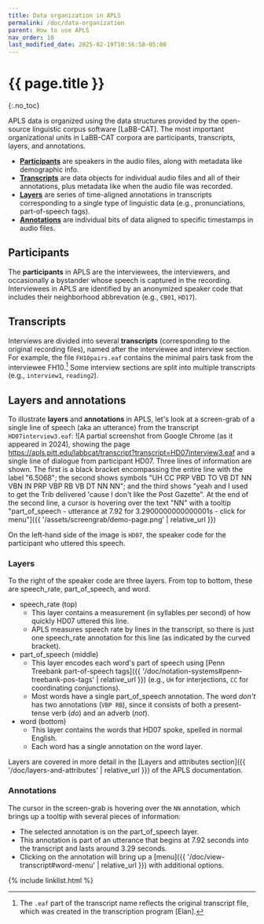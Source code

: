 ```yaml
---
title: Data organization in APLS
permalink: /doc/data-organization
parent: How to use APLS
nav_order: 10
last_modified_date: 2025-02-19T10:56:58-05:00
---
```


# {{ page.title }}
{:.no_toc}

APLS data is organized using the data structures provided by the open-source linguistic corpus software [LaBB-CAT].
The most important organizational units in LaBB-CAT corpora are <span class="keyterm">participants</span>, <span class="keyterm">transcripts</span>, <span class="keyterm">layers</span>, and <span class="keyterm">annotations</span>.

- [**Participants**](#participants) are speakers in the audio files, along with metadata like demographic info.
- [**Transcripts**](#transcripts) are data objects for individual audio files and all of their annotations, plus metadata like when the audio file was recorded.
- [**Layers**](#layers) are series of time-aligned annotations in transcripts corresponding to a single type of linguistic data (e.g., pronunciations, part-of-speech tags).
- [**Annotations**](#annotations) are individual bits of data aligned to specific timestamps in audio files.

## Participants

The **participants** in APLS are the interviewees, the interviewers, and occasionally a bystander whose speech is captured in the recording.
Interviewees in APLS are identified by an anonymized <span class="keyterm">speaker code</span> that includes their neighborhood abbrevation (e.g., `CB01`, `HD17`).

## Transcripts

Interviews are divided into several **transcripts** (corresponding to the original recording files), named after the interviewee and interview section.
For example, the file `FH10pairs.eaf` contains the minimal pairs task from the interviewee FH10.[^eaf]
Some interview sections are split into multiple transcripts (e.g., `interview1`, `reading2`).

[^eaf]: The `.eaf` part of the transcript name reflects the original transcript file, which was created in the transcription program [Elan].

## Layers and annotations

To illustrate **layers** and **annotations** in APLS, let's look at a screen-grab of a single <span class="keyterm">line</span> of speech (aka an <span class="layer">utterance</span>) from the transcript `HD07interview3.eaf`:
![A partial screenshot from Google Chrome (as it appeared in 2024), showing the page https://apls.pitt.edu/labbcat/transcript?transcript=HD07interview3.eaf and a single line of dialogue from participant HD07. Three lines of information are shown. The first is a black bracket encompassing the entire line with the label "6.5068"; the second shows symbols "UH CC PRP VBD TO VB DT NN VBN IN PRP VBP RB VB DT NN NN"; and the third shows "yeah and I used to get the Trib delivered 'cause I don't like the Post Gazette". At the end of the second line, a cursor is hovering over the text "NN" with a tooltip "part_of_speech - utterance at 7.92 for 3.2900000000000001s - click for menu"]({{ '/assets/screengrab/demo-page.png' | relative_url }})
<!-- A better screen-grab would: (a) be narrower (not take up as much x-axis real estate), (b) be from a line that doesn't have an annoying duration -->

On the left-hand side of the image is `HD07`, the speaker code for the participant who uttered this speech.

### Layers

To the right of the speaker code are three layers. From top to bottom, these are <span class="layer">speech_rate</span>, <span class="layer">part_of_speech</span>, and <span class="layer">word</span>.
- <span class="layer">speech_rate</span> (top)
  - This layer contains a measurement (in syllables per second) of how quickly HD07 uttered this line.
  - APLS measures speech rate by lines in the transcript, so there is just one <span class="layer">speech_rate</span> annotation for this line (as indicated by the curved bracket).
- <span class="layer">part_of_speech</span> (middle)
  - This layer encodes each word's part of speech using [Penn Treebank part-of-speech tags]({{ '/doc/notation-systems#penn-treebank-pos-tags' | relative_url }}) (e.g., `UH` for interjections, `CC` for coordinating conjunctions).
  - Most words have a single <span class="layer">part_of_speech</span> annotation. The word _don't_ has two annotations (`VBP RB`), since it consists of both a present-tense verb (_do_) and an adverb (_not_).
- <span class="layer">word</span> (bottom)
  - This layer contains the words that HD07 spoke, spelled in normal English.
  - Each word has a single annotation on the <span class="layer">word</span> layer.

Layers are covered in more detail in the [Layers and attributes section]({{ '/doc/layers-and-attributes' | relative_url }}) of the APLS documentation.

### Annotations

The cursor in the screen-grab is hovering over the `NN` annotation, which brings up a tooltip with several pieces of information:
  - The selected annotation is on the <span class="layer">part_of_speech</span> layer.
  - This annotation is part of an utterance that begins at 7.92 seconds into the transcript and lasts around 3.29 seconds.
  - Clicking on the annotation will bring up a [menu]({{ '/doc/view-transcript#word-menu' | relative_url }}) with additional options.

{% include linklist.html %}

